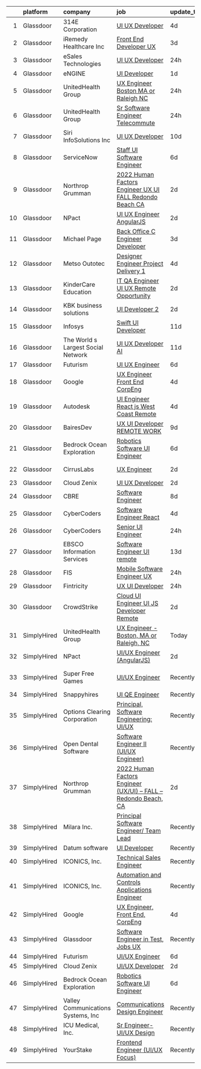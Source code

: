 

|    | platform    | company                            | job                                                                                                                                                                                                                                                                                                                                                                                                                                                                                                                                                                                                                                                                                                                                                                                                                                                                                                                                                                                                                                                                                                                                                                                                                                                                                                                                                                                                                 | update_time   | location                  |
|---:|:------------|:-----------------------------------|:--------------------------------------------------------------------------------------------------------------------------------------------------------------------------------------------------------------------------------------------------------------------------------------------------------------------------------------------------------------------------------------------------------------------------------------------------------------------------------------------------------------------------------------------------------------------------------------------------------------------------------------------------------------------------------------------------------------------------------------------------------------------------------------------------------------------------------------------------------------------------------------------------------------------------------------------------------------------------------------------------------------------------------------------------------------------------------------------------------------------------------------------------------------------------------------------------------------------------------------------------------------------------------------------------------------------------------------------------------------------------------------------------------------------|:--------------|:--------------------------|
|  1 | Glassdoor   | 314E Corporation                   | [UI UX Developer](https://www.glassdoor.com/partner/jobListing.htm?pos=129&ao=1136043&s=58&guid=00000182a049cae897816e267e048c98&src=GD_JOB_AD&t=SR&vt=w&ea=1&cs=1_e8452cef&cb=1660546567300&jobListingId=1008064929711&jrtk=3-0-1gag4jipdjore801-1gag4jipvi38h800-65cbce1654851f09-)                                                                                                                                                                                                                                                                                                                                                                                                                                                                                                                                                                                                                                                                                                                                                                                                                                                                                                                                                                                                                                                                                                                               | 4d            | Remote                    |
|  2 | Glassdoor   | iRemedy Healthcare  Inc            | [Front End Developer   UX](https://www.glassdoor.com/partner/jobListing.htm?pos=102&ao=1110586&s=58&guid=00000182a049cae897816e267e048c98&src=GD_JOB_AD&t=SR&vt=w&ea=1&cs=1_3b6157d0&cb=1660546567298&jobListingId=1008067007615&cpc=E1C07D31E98CBB16&jrtk=3-0-1gag4jipdjore801-1gag4jipvi38h800-bdec17cbc4d6ddfe--6NYlbfkN0DfhRLDY5E7BVY3xhBTAobuSaZ3WR2SqAJ-w4NHeQGDZ7IzEziFaDSE8WhDFhHMRUyVlnkXfbctoYVNgyGIEW38ZFY_aJzYMkqHc1FLo3w1D7XkDQOSPA99ND1CpKtPVxrhU1X3u6DuVCpDk1Tp-gA82abvl1y-2DVaq_6kQXlsmIO-KImHZxuXbCGv8zBZSKgV-63E4910HF-ui_uIAQuQMi-05nICtKJO7EP5bRY20255SMaPNP4IU2nWpVRzrzETV_TQmMWqqDIFre1kNMmFHAEegiyu7p9o_a643nyxLMdvAeS6K-hxtEtIPY1NYojvBpdg9HhnLGK9XZ4irlkwf-Pyl5IeoILcw5_hmEWzkZj715DyY3cmHGze8beSGbgYfb2dPbViQD5CPNPZL52zX260jZ46CIAzjDvHXJy86tq8sdsu2SJ3Klx5mbvCIAM6D4EcyqEVkiiNsA38-FJvfSayYDPXTOuix_TqRP_QCvfMOELANq9fuNDewiLSxb-fQn3ExOHk2Q%3D%3D)                                                                                                                                                                                                                                                                                                                                                                                                                                                                                                                                     | 3d            | Stuart, FL                |
|  3 | Glassdoor   | eSales Technologies                | [UI   UX Developer](https://www.glassdoor.com/partner/jobListing.htm?pos=126&ao=1136043&s=58&guid=00000182a049cae897816e267e048c98&src=GD_JOB_AD&t=SR&vt=w&cs=1_7a9bf64c&cb=1660546567300&jobListingId=1008070201063&jrtk=3-0-1gag4jipdjore801-1gag4jipvi38h800-2a1d6362e4e86f87-)                                                                                                                                                                                                                                                                                                                                                                                                                                                                                                                                                                                                                                                                                                                                                                                                                                                                                                                                                                                                                                                                                                                                  | 24h           | West Babylon, NY          |
|  4 | Glassdoor   | eNGINE                             | [UI Developer](https://www.glassdoor.com/partner/jobListing.htm?pos=112&ao=1110586&s=58&guid=00000182a049cae897816e267e048c98&src=GD_JOB_AD&t=SR&vt=w&ea=1&cs=1_bc6d54c2&cb=1660546567299&jobListingId=1008069838438&cpc=3BA4CE39D5B5DEF5&jrtk=3-0-1gag4jipdjore801-1gag4jipvi38h800-89aab9cd47342a22--6NYlbfkN0CM72iPWblhTK_jhJfJxLWIuoC99VqbpyV49Itn1AUN08erutfB9QumlVijyDsesNA1hm4plMwNAWLRV1lXsHXBqmstFnBcqHun5e16v5JTWdAmv-cXcJM1dR0Do9oNZpR_zwQs0MMxzUvP969iuz55207_80uKoyFE5P0RXvjTbph5cpHcNo7ULcGU9KQF1jorwNYI8-DeKEEP6e--WcHb2D0DrNXLmXuIbPZhIq-7D1NkoaXxEmi_IAC3Io5DYxNoJjOvjsmg-fKCvvHzDb16Z71_DOUVlCctcQuHAOAljH01CU0yKtsobIZsgsiinZ-X9ZHPVU-C6MuJ-LHQYo6T5LjxmXt8xPHI1w6moqkaMt3H-qZouI6ZUYon7U6mhsQxoeQwC__4ToKYjXKn8TP78pn6s1GtUUI4Sl1pMMAts7g6yMgwdR4cBf2boL5AcS0mo--GPJbnwlLZ00rb6er9KGKXyNgGQs4zGRgGv22NtkorHlfXp9-xGZaZ_gUapMIENYZlfzSRetHrukOkHGg1)                                                                                                                                                                                                                                                                                                                                                                                                                                                                                                                                             | 1d            | Remote                    |
|  5 | Glassdoor   | UnitedHealth Group                 | [UX Engineer   Boston  MA or Raleigh  NC](https://www.glassdoor.com/partner/jobListing.htm?pos=107&ao=1110586&s=58&guid=00000182a049cae897816e267e048c98&src=GD_JOB_AD&t=SR&vt=w&cs=1_71606865&cb=1660546567298&jobListingId=1008070811724&cpc=AC285F3A3ECA6BB0&jrtk=3-0-1gag4jipdjore801-1gag4jipvi38h800-2ab40841318d26b0--6NYlbfkN0C8O9VKdOj_1Zh75e9_CvYhSsWVxS1Pvi5WUWhsf4w7FOycHcR50Ta-CQORLM6vDVeHmDSn3xmpuiAXc3r1DJVloQ-OBB-mxi0V9zvMSo2cFGlyt6FF7PtstHvv2YcMns5HRv247BAOyMq964ujwBAtmtv2e-AvYF6Gj7nMFF3MWVOMsO-EO_vS8h7k1QqBUQjn2Jn9DYH1wnhg4A_c9NjGJ7ekIXgvDAFGGMyBH_BifFEJA_FFctskH-0H34iQP1Ji2E8FxZwrCkytZDDk57Tl6IPANWtl1qV4l6UzXCP9e7rwcdsp8Ie9m1xSppkaeSKa9XN3m7dRmaEEfnaCg_IdYoYzTsWQCtV7WYAgFCC7PJ4agkXVOPpbvjXLLtGVm2twCUIZL9ICPtETtFRRCm4k0EPZ-_sdw2uSb7xX2AK-7O7ufpVAySs_)                                                                                                                                                                                                                                                                                                                                                                                                                                                                                                                                                                                                                       | 24h           | Boston, MA                |
|  6 | Glassdoor   | UnitedHealth Group                 | [Sr  Software Engineer   Telecommute](https://www.glassdoor.com/partner/jobListing.htm?pos=108&ao=1110586&s=58&guid=00000182a049cae897816e267e048c98&src=GD_JOB_AD&t=SR&vt=w&cs=1_76d5aa6e&cb=1660546567298&jobListingId=1008070811124&cpc=6FC5BA77C9A4CD78&jrtk=3-0-1gag4jipdjore801-1gag4jipvi38h800-f9217ee525e6d5ef--6NYlbfkN0C8O9VKdOj_1Zh75e9_CvYhSsWVxS1Pvi5WUWhsf4w7FOqiBDV5gLd8UJrG7vSEtbsRDHN8uGlolK0qsmzU4p2D0lOwbSL94xJNWXLRxwUfzAf7JBtu9uHqeVrAFlxwHY7YuOmn3ILCI6zs4xEwk5sCEDkdkOrNwvovO1SCPagaNItaJHWnhXDh5-OwDGywZ0D5tiPunxke8NUrnQZ7H0MAu7X1NIwfJq0af5OmtJ86_swqPGDIHKT_HxTqOh6ntDe1aPhu3pXDRr2LEYDYKF19lT_vuoN_7MZXtxbWpXV9dDTrAEbF7uygqHRFKLnxqxHQqy_yNcivrCQqL_uqnrqRDC8vr0XWF8t4vd_zmZhZZr8fUxH5Z8f98Yab6m7rHTiDBPn2xg9keuddaZhy5b4jn5Jm6HRt9NsksIx0ys1LqGGASefjfTMr)                                                                                                                                                                                                                                                                                                                                                                                                                                                                                                                                                                                                                           | 24h           | Denver, CO                |
|  7 | Glassdoor   | Siri InfoSolutions Inc             | [UI UX Developer](https://www.glassdoor.com/partner/jobListing.htm?pos=125&ao=1136043&s=58&guid=00000182a049cae897816e267e048c98&src=GD_JOB_AD&t=SR&vt=w&ea=1&cs=1_98c86a69&cb=1660546567300&jobListingId=1008054070298&jrtk=3-0-1gag4jipdjore801-1gag4jipvi38h800-2cbb1ce67147f0f4-)                                                                                                                                                                                                                                                                                                                                                                                                                                                                                                                                                                                                                                                                                                                                                                                                                                                                                                                                                                                                                                                                                                                               | 10d           | Remote                    |
|  8 | Glassdoor   | ServiceNow                         | [Staff UI Software Engineer](https://www.glassdoor.com/partner/jobListing.htm?pos=120&ao=1136043&s=58&guid=00000182a049cae897816e267e048c98&src=GD_JOB_AD&t=SR&vt=w&cs=1_200b7ba5&cb=1660546567300&jobListingId=1008061425030&jrtk=3-0-1gag4jipdjore801-1gag4jipvi38h800-eda6efb025a16525-)                                                                                                                                                                                                                                                                                                                                                                                                                                                                                                                                                                                                                                                                                                                                                                                                                                                                                                                                                                                                                                                                                                                         | 6d            | San Diego, CA             |
|  9 | Glassdoor   | Northrop Grumman                   | [2022 Human Factors Engineer  UX UI    FALL   Redondo Beach  CA](https://www.glassdoor.com/partner/jobListing.htm?pos=105&ao=1110586&s=58&guid=00000182a049cae897816e267e048c98&src=GD_JOB_AD&t=SR&vt=w&cs=1_06c25e8d&cb=1660546567298&jobListingId=1008068169758&cpc=1FDE87803EF93CD3&jrtk=3-0-1gag4jipdjore801-1gag4jipvi38h800-0e4ba31e152dc1dd--6NYlbfkN0DPf8Tf_oakpB62WadId2dzQiWExtALTi0lpCM--zHBL1trAzPQuAwgzTcxgh9ia93BtOsl55d2x8BPFo1O4fsohdtJ21Khji8b3ncY5BokjK7q6tBj93Cu25SjCv-m6u3iky_JkTOjZ0oQJq-trpxpiIRmsPqfVGkxHNdn72PjL1h-8umylBk5Q2bSQmX3JC3KSnAxphsBQtXIeo7ZRBbW2w9VXy1qGZC773XTs7nV6FS6QbxgOqDtC8ldQLcgKvujmGe10RJ50yEp6kCQI0crVWq0aC3CF9BJ-yehwwxRdyoQfkqKIbgkfz2Kran4c3GCbXUgyz5RRXQ9hHstYMc_Fl-yo9bZ0Z8nkNQKv44aET0cuBvYjCdsUjTo7Iwi1eSZcogndrGD1vq5Bz_kpTwUbRLoxI9MNG27Xb25qYXxydY4hSO9aFHbPZlShmH3nWMCo0jkHpntFvPDxLyQRjdyh-35rg8iny0m1rAHzBq9d5MVCB95qRR5SU_7A3tc5TbkE12vTlEQlCoBAiddEiZPSZD2UBFmI5s3t4jmyxDiT5vSeKYIGkE77xUHgL0R7TjsRAd8J4bYceQHAZY4Rd8jZfF6llWYM9Lh3-RDMWfxUYZ4aZVCr0UaQLJXBkWbDCH7fiAhIRGBZxR4LFRuZs5Rw0ltHln6C7JqvHtzP9Oy57s0UBqNua70adCUitZZZmjx_JrRdb4-T1Ndv71DGgG2uyy8Cj7V0RA7iLtt7qdXf-F_SQq58TuqUGDBDk6W9n6zfF6QsjWlBwY1nLhMpbosWJrcXQohou-xgRganubd5AUK5zfvAiSX8ltwHzzVLuSsY-1pxapfzwgPVubzb8EPTYHQQQbN97LB9m1Y67q9Fnp3mQ9UKgprwa2m5R2QIML433qmB9sospt2jxV81gYBcIqtRvFjNvtfXqBNBZ0j0hkCbiwM86kQ)                                                                | 2d            | Manhattan Beach, CA       |
| 10 | Glassdoor   | NPact                              | [UI UX Engineer  AngularJS ](https://www.glassdoor.com/partner/jobListing.htm?pos=116&ao=1136043&s=58&guid=00000182a049cae897816e267e048c98&src=GD_JOB_AD&t=SR&vt=w&ea=1&cs=1_52922e97&cb=1660546567299&jobListingId=1008069138533&jrtk=3-0-1gag4jipdjore801-1gag4jipvi38h800-4c2bb33de1761dfc-)                                                                                                                                                                                                                                                                                                                                                                                                                                                                                                                                                                                                                                                                                                                                                                                                                                                                                                                                                                                                                                                                                                                    | 2d            | Remote                    |
| 11 | Glassdoor   | Michael Page                       | [Back Office C  Engineer Developer](https://www.glassdoor.com/partner/jobListing.htm?pos=110&ao=1110586&s=58&guid=00000182a049cae897816e267e048c98&src=GD_JOB_AD&t=SR&vt=w&cs=1_fac4daa3&cb=1660546567299&jobListingId=1008067784075&cpc=451933188B21919D&jrtk=3-0-1gag4jipdjore801-1gag4jipvi38h800-f5514b9a29d1ab23--6NYlbfkN0BR3ykMnr3Vw97HK5IC0i9Uo32NXohanwqRY-CI8z69bl4xOa6Yve6w6NlWd53uNOcT38cp83dVGkw74GlCoaKJEoCyfahpqG-CusjmptZR5pw2D2TPyINw1iwulyzlndNOA4HyWQTqH56xHLjSIs1ioyEI4Hdlr-tsviiaXOdVV-4ZKqusJhEUh8UuMPNIX41EJdIWz4OdR6uZZ_n1Yl1rKVmUsLogd3LcQsAH4iVDKkQc8fh5OHlFDjASTfSYiDoLOW-E5i2AmHpNUuR-uG0WiY-JoQUt5WXLavwCpacR3kG-KsDwOI4rPYMoQbUiKvadHHecoRz4LmUsflp6RzyZCg_m9BVZ5WAj7ce2gEqMOW5ZPs5wj0Ad7HzDaIUmu65hUKA8WvBgQjVUd6oc6aFoosedefLhjLWTHuEog6Dt0PYSRmfcWpOVPp_ANhfAMNe9NInfrLyxbl7movQqd-vDj0YPRO53924xo7URrGLEsyTL-qNZzG00Tsae-K6QU2CCsD0sm0JZ1JuFk7lz2eTXPIjmSiMtvcJMbA1cNP-gyn_8uoQbm88A2NDofKt16DN_b8T9tuOxOY2wjchgVy0nvnzMEogwnwSxDpMNcJnBafwk2WKYJEFkYqvLhKaEX4Yy8aAzQrX5rEz0C8rtVXuN8yEKLJitO6DkQkT-YPKRZyW247P80BaNLHR6qfENhJJEcKfqBxr1vLDced7yU4EdLrhvjaUIjt6isYa7ed-Vmi2WuGeupvmB_Xp4MxKCnYXnat_sv-SJB1VafLyLllJPBP9FtoMdK25w_zKascX9AamX90FXrT_jTMhVxgUL3Wt8_tNmX74MIC1slUzwVrUAlJZ63WulBI1B2VTcbzu936Sq9AKqCsKfsQ2h1i6e4m3MEtXWJVvCB_pMWcSRTBxOBVomSvO5iBykjsZnmZcT4n_7PsG0ehu3oeUtkUCoLtEw71zOHclz3fbdwtIrlKP0hcfe9KblQ_Ie1yT7qQVcbfmJ3Du1Tp0SB0u_dVRC4H2m-yJ4o2pbjg%3D%3D) | 3d            | New Jersey                |
| 12 | Glassdoor   | Metso Outotec                      | [Designer   Engineer   Project Delivery 1](https://www.glassdoor.com/partner/jobListing.htm?pos=127&ao=1136043&s=58&guid=00000182a049cae897816e267e048c98&src=GD_JOB_AD&t=SR&vt=w&cs=1_bfae408a&cb=1660546567300&jobListingId=1008066075755&jrtk=3-0-1gag4jipdjore801-1gag4jipvi38h800-15f09081984fd90a-)                                                                                                                                                                                                                                                                                                                                                                                                                                                                                                                                                                                                                                                                                                                                                                                                                                                                                                                                                                                                                                                                                                           | 4d            | Waukesha, WI              |
| 13 | Glassdoor   | KinderCare Education               | [IT QA Engineer UI UX   Remote Opportunity](https://www.glassdoor.com/partner/jobListing.htm?pos=123&ao=1136043&s=58&guid=00000182a049cae897816e267e048c98&src=GD_JOB_AD&t=SR&vt=w&cs=1_bb643b08&cb=1660546567300&jobListingId=1008069327073&jrtk=3-0-1gag4jipdjore801-1gag4jipvi38h800-42d4bbf79956e27d-)                                                                                                                                                                                                                                                                                                                                                                                                                                                                                                                                                                                                                                                                                                                                                                                                                                                                                                                                                                                                                                                                                                          | 2d            | Portland, OR              |
| 14 | Glassdoor   | KBK business solutions             | [UI Developer 2](https://www.glassdoor.com/partner/jobListing.htm?pos=130&ao=1136043&s=58&guid=00000182a049cae897816e267e048c98&src=GD_JOB_AD&t=SR&vt=w&cs=1_0e3db54c&cb=1660546567300&jobListingId=1008068173777&jrtk=3-0-1gag4jipdjore801-1gag4jipvi38h800-e362f2724bec4402-)                                                                                                                                                                                                                                                                                                                                                                                                                                                                                                                                                                                                                                                                                                                                                                                                                                                                                                                                                                                                                                                                                                                                     | 2d            | Georgia                   |
| 15 | Glassdoor   | Infosys                            | [Swift UI Developer](https://www.glassdoor.com/partner/jobListing.htm?pos=103&ao=1110586&s=58&guid=00000182a049cae897816e267e048c98&src=GD_JOB_AD&t=SR&vt=w&cs=1_bd66d14a&cb=1660546567298&jobListingId=1008051292813&cpc=CAF32EB92433BC76&jrtk=3-0-1gag4jipdjore801-1gag4jipvi38h800-6c468085c3cc452b--6NYlbfkN0DFi1nmQQWK2fa3N4W3y7EUOEocZkWPqKP_f_xZ7ne8RcYYsrK34-4lDZ63JR2to7wNEipFmb0BiHNA4UJucXU5PAF0B8wq75-dwYafffteFiwjUBEvvmiMGPj2Hserk1Dol6k4SaGfOw16iCqmQRjIrE-VIYra0KsYAfrLwYf8JLBY3zlStTMgVO85BLTXV5GRQeocRb4G4VGJCF2FmglOn0NM6MvNed-foVMe2hzUutD3jWK9e54Jy97vfyRReBG1Rp36O46K7jSh0rEx8hJjy8DswUhtefpycTJN5NgdKLIhaMZXawG61WiO6qoSdp2eAhEE7zMAJguIUYN2TUy_8TWE2aD6wGHRO_Fj0KMwv8WBs-iDY04_4YCtKjvCsEJvNkqh9xZmr94E9_SsyR8dvUUMQgUnQ-akE9pVDDhbYZfidTM-IoSBFpW0Z26KrNniObwq8uqrTN6l33A6VT2jXAfHc8Mq8rSC_J9i5OcMQ52Zlzg-yuo2AzZns041MjyaAAHJJRpyfoVpEl9Fzmm1NSQ6pKubNICRzGBGgUZFrQ%3D%3D)                                                                                                                                                                                                                                                                                                                                                                                                                                                                                                                | 11d           | Austin, TX                |
| 16 | Glassdoor   | The World s Largest Social Network | [UI UX Developer  AI ](https://www.glassdoor.com/partner/jobListing.htm?pos=111&ao=1110586&s=58&guid=00000182a049cae897816e267e048c98&src=GD_JOB_AD&t=SR&vt=w&ea=1&cs=1_3a212249&cb=1660546567299&jobListingId=1008051839425&cpc=1160948BCBA38B5B&jrtk=3-0-1gag4jipdjore801-1gag4jipvi38h800-d9365ae750555d3e--6NYlbfkN0DSgjPPcnEdvoK3uuxfISLALE6pB1FR7YSHOr_tSg5_QGIhoz_2VqUepdcKLBLI_zTmWHDhUTUAoNU7SQJ61YSP2XWsL8yTcs_iCojs6THTbDr4b7XoUevyqv1pF-BrqkP_aT09Fm9zRhZmd9TJIKMVRWL-z_WZbCkW6npKJR-HEdCYCBjXGVLvhKfSzjA7NaXYuY4MtO8ALRzBgKAjfJZov6YbjD_8WkNPfjEdGQV1n_kPGtHONCmgr_aTPRS9I1xO0ADgEyh86q6_88PWYECRybhLI0aWjytxwOcCSK1WguZm2eh7ZYvswa2RcUaIDD2eGkvHkz0KtbQeEzwX5KWPd0OnmGFsgwpot6H9-9q4On3HqZSHPjeMpnn1mdAiOlQu_UKTkEwkluuijsgdrl7UUrL9oVYevOM02_Gxvmb0nRCd3gz_1OmdoZ0CTLxXqz9k2ObjHMjT_MjCUYNGLwKCuahwl0Qeqio1_fKBNIgESQ8xazfnF86xb7l0pQj5YflQLMSO_sBmRsSgL05n_XuUHc7QyykvaKYsiddLH5jL8lLIVGeDTvMcV3jloZykuItVNwcTZF009S9FCn5_ENFs)                                                                                                                                                                                                                                                                                                                                                                                                                                                                     | 11d           | San Francisco, CA         |
| 17 | Glassdoor   | Futurism                           | [UI UX Engineer](https://www.glassdoor.com/partner/jobListing.htm?pos=119&ao=1136043&s=58&guid=00000182a049cae897816e267e048c98&src=GD_JOB_AD&t=SR&vt=w&cs=1_c0135d7b&cb=1660546567299&jobListingId=1008060402033&jrtk=3-0-1gag4jipdjore801-1gag4jipvi38h800-c25b034dabadb2e0-)                                                                                                                                                                                                                                                                                                                                                                                                                                                                                                                                                                                                                                                                                                                                                                                                                                                                                                                                                                                                                                                                                                                                     | 6d            | Atlanta, GA               |
| 18 | Glassdoor   | Google                             | [UX Engineer  Front End  CorpEng](https://www.glassdoor.com/partner/jobListing.htm?pos=115&ao=1136043&s=58&guid=00000182a049cae897816e267e048c98&src=GD_JOB_AD&t=SR&vt=w&cs=1_aca73781&cb=1660546567299&jobListingId=1008065490397&jrtk=3-0-1gag4jipdjore801-1gag4jipvi38h800-1a64523ef4905fbd-)                                                                                                                                                                                                                                                                                                                                                                                                                                                                                                                                                                                                                                                                                                                                                                                                                                                                                                                                                                                                                                                                                                                    | 4d            | Austin, TX                |
| 19 | Glassdoor   | Autodesk                           | [UI Engineer React js  West Coast Remote ](https://www.glassdoor.com/partner/jobListing.htm?pos=128&ao=1136043&s=58&guid=00000182a049cae897816e267e048c98&src=GD_JOB_AD&t=SR&vt=w&cs=1_2a32e86e&cb=1660546567300&jobListingId=1008065803049&jrtk=3-0-1gag4jipdjore801-1gag4jipvi38h800-5c8d56e4c490e6c9-)                                                                                                                                                                                                                                                                                                                                                                                                                                                                                                                                                                                                                                                                                                                                                                                                                                                                                                                                                                                                                                                                                                           | 4d            | San Francisco, CA         |
| 20 | Glassdoor   | BairesDev                          | [UX UI Developer   REMOTE WORK](https://www.glassdoor.com/partner/jobListing.htm?pos=106&ao=1110586&s=58&guid=00000182a049cae897816e267e048c98&src=GD_JOB_AD&t=SR&vt=w&cs=1_179ce3c8&cb=1660546567298&jobListingId=1008055110724&cpc=8795CF9063CD573D&jrtk=3-0-1gag4jipdjore801-1gag4jipvi38h800-fb27b9a745795cf6--6NYlbfkN0BfEGkshao4EhrCCf7LYqKO8VNtf9vkQrewuI3DmTR_-G3zJxSBeo1ORWaJUaUR2cKDB-NicWU-XT8Xme3hKz_sBbJuj6LEQD3SmwRxPk7925aM9hwvpQtYkg6Ou_Yll86XDIi2V1CjsifUtmfwZmueywpFMB6wwFThf9p0imHyllih0UFR5t2QadctPpsBpFEtvWvGxMHdmV6n-4PsEucjztROwPitB2vgqzpP4xYlQcwB-LbcuSnOxa-Hmaro0f3ynyBI7SqcQQGFiyxIc_ebrxt3Zx3jtmX0nbBgeufM7aWADJCJCu2_myyrSicbxzIfT5hhoAsVegTEW6HH2YEtRT2bgdtcEcDOhEku3Nbh-wo3eFgsfrFC69V1gO_TGzMbjN1IjsjO-QcjLUx6XKNTB3bKLRX-4caDT_H56bN0gSJ7z4NBH5s4ArFkOyAdZq8mQC2-917-TzvBdF1IvK9cAQRhm9ycLfwzpq49iuHM7b0Mxg-Z_oCaI_Kh_5FBUkt1Fk-YYrX9oB621mKsUbyObpGs0j9MMhL0f-9i_DFOwlwaPiItEbQmo0hZ48bfBl9EY-lOLZmx6A%3D%3D)                                                                                                                                                                                                                                                                                                                                                                                                                                                                     | 9d            | Los Angeles, CA           |
| 21 | Glassdoor   | Bedrock Ocean Exploration          | [Robotics Software UI Engineer](https://www.glassdoor.com/partner/jobListing.htm?pos=121&ao=1136043&s=58&guid=00000182a049cae897816e267e048c98&src=GD_JOB_AD&t=SR&vt=w&ea=1&cs=1_58cff055&cb=1660546567300&jobListingId=1008060803164&jrtk=3-0-1gag4jipdjore801-1gag4jipvi38h800-d23403b1e953b348-)                                                                                                                                                                                                                                                                                                                                                                                                                                                                                                                                                                                                                                                                                                                                                                                                                                                                                                                                                                                                                                                                                                                 | 6d            | Richmond, CA              |
| 22 | Glassdoor   | CirrusLabs                         | [UX Engineer](https://www.glassdoor.com/partner/jobListing.htm?pos=117&ao=1136043&s=58&guid=00000182a049cae897816e267e048c98&src=GD_JOB_AD&t=SR&vt=w&ea=1&cs=1_71cd1cf2&cb=1660546567299&jobListingId=1008068471237&jrtk=3-0-1gag4jipdjore801-1gag4jipvi38h800-237318ffd0c37036-)                                                                                                                                                                                                                                                                                                                                                                                                                                                                                                                                                                                                                                                                                                                                                                                                                                                                                                                                                                                                                                                                                                                                   | 2d            | West Chester, PA          |
| 23 | Glassdoor   | Cloud Zenix                        | [UI UX Developer](https://www.glassdoor.com/partner/jobListing.htm?pos=118&ao=1136043&s=58&guid=00000182a049cae897816e267e048c98&src=GD_JOB_AD&t=SR&vt=w&ea=1&cs=1_95cd916a&cb=1660546567299&jobListingId=1008068416225&jrtk=3-0-1gag4jipdjore801-1gag4jipvi38h800-add45b5797fa10f2-)                                                                                                                                                                                                                                                                                                                                                                                                                                                                                                                                                                                                                                                                                                                                                                                                                                                                                                                                                                                                                                                                                                                               | 2d            | Remote                    |
| 24 | Glassdoor   | CBRE                               | [Software Engineer](https://www.glassdoor.com/partner/jobListing.htm?pos=101&ao=1110586&s=58&guid=00000182a049cae897816e267e048c98&src=GD_JOB_AD&t=SR&vt=w&cs=1_a93dc191&cb=1660546567297&jobListingId=1008056652324&cpc=52D3555E595CCC3C&jrtk=3-0-1gag4jipdjore801-1gag4jipvi38h800-c859e6dff334c6f0--6NYlbfkN0DIfMLMH5eMFB6047IPcht0g7S-IdG15S1-7iIlPnvpazMqI57TbRLHYiq67D4XJfVMuGiVrJJohuyPbotuO0Avc8P-xKf9Ok7u1csAfNjBjLveiJXvF-0lFzlQ9xysJ33WkMQu7apYCB6dnFC-DeOjiybhofATuq99evqObfIZR-wXVp2CH7ymRT-ZwVxYML9w1KsAwdEGJlA3O9LyhDK2jku-zr2XWZqyOmy5GCJBJ-105qKujNFdvaEQbo51cme6fNkd9CUlKU2_vz6-oOvLtTes-1V0gKPUnqFQT9V1bPKZMRaVvkrda9uEkCKZdqOZkQQWmuv65T-VUkhcHD8SYj1343Sx2ruikcFWL4UW8bpKZprbxnO0_fZsqQG58sKzBRjjklgNiDqXNXARwqF-HSqneFUMq7XJuA-3AlJ02hIvgD3q2K8UGeqrgXt-F4m39sNm8PouszmK5yJ9uE6ms4Xuc7duYSZvMws_u8AImqIg97GycJULgkuls3LVJjjR5wLRASb1Aq7qWIa3TKu5CkQEH9gJitPFMFqQtf3w7kmSujCd2_0K)                                                                                                                                                                                                                                                                                                                                                                                                                                                                                                             | 8d            | Boston, MA                |
| 25 | Glassdoor   | CyberCoders                        | [Software Engineer   React](https://www.glassdoor.com/partner/jobListing.htm?pos=113&ao=1110586&s=58&guid=00000182a049cae897816e267e048c98&src=GD_JOB_AD&t=SR&vt=w&ea=1&cs=1_e623bcd3&cb=1660546567299&jobListingId=1008065502131&cpc=C4A69CCDBB3B9599&jrtk=3-0-1gag4jipdjore801-1gag4jipvi38h800-06efd88f8213ee81--6NYlbfkN0CpFJQzrgRR8WqXWK1qKKEqALWJw739KlKqr2H-MSI4eoBlI4EFrmor2FYZMP3muM0eNtLtTzK2zW25FpzqZF79qyDXpp6M8BqYg0GhWaR6xUgV3c8y6WiVqhfAMywEi85Q7AT5x-FNw0Dk8AI2u-57w8E5T0TykQthsOF2wnaUuDOjkV_pU6We2hWzcg37C0nyh6SAEVK3NzHh_-BDu0C9e61DXCoGuBbGf_BXByLwYZiA-CbkTKw7KfWmyOzkWElYn7zceIEX03nVPzr1ldBVYHAL2lQUjgxFjVSyD8Dr8JWNCfqJvnb2sev2AFGiXG97sPDdYnQ9HiPoWc-gzprwl4jwAlGp11BUgraod0sazRk7pbWpFS1rsbYuQuz9MMOXO2yg7HEG2RYMbBj6OUkSbXD2FcYi5lKniwcR-9mKgNrdtifZ-TfY22WfQFoLKIVmIFZDsfFJBLFWYGGix2hL0NEgeApRSWNfWT_bE8lD7HSxQLRcYI6MUb50DNX9bP1rE9Ls0aoC3aRWZ_Y14fM1aRNRmuN0fIcauSO9leq4RJMcNXrn_lUSNqQwT7lW_4zgRhumPtZMvUTrCWvRBs5gbGssRSCuIQHH61RQqycJBaqIx_9qALnpSfUmPGBl0bUUVj1obeko3NtvL8uXFaXNPgiz-q7GusH6D8IUARM3khLSTwYDpUhGQTJVk4cc4aWhrrfGaHr0uHQAXbzJ7rNyvoYFZ81fDfpIAXrfQWyHzNojdIwROyAv_PDO1ksYthAsPt0kc-_Nq3Wa3qf1SEJigpxCOezUFB0x5qS8RqNzTgS6cYrt_BB94ku01sJrLoQMOJzbaBl2k-Hq7T0DudFcJKnaxwaLFpPfHyfa89xfwP0IF4s7y22hW_A46_FLc90fOrijnzVwM0dUkW-kTHLM43mSAP0BoXD3ZTeZI3kBkLXT_U5G2NbMD_Nm76mB9Tc0MTi3SZsThHcAYskKEMCjG-urXHd-lqw%3D)                                                  | 4d            | Los Angeles, CA           |
| 26 | Glassdoor   | CyberCoders                        | [Senior UI Engineer](https://www.glassdoor.com/partner/jobListing.htm?pos=114&ao=1110586&s=58&guid=00000182a049cae897816e267e048c98&src=GD_JOB_AD&t=SR&vt=w&ea=1&cs=1_22f84729&cb=1660546567299&jobListingId=1008070664333&cpc=2CAED5C921A5F994&jrtk=3-0-1gag4jipdjore801-1gag4jipvi38h800-1d8a0df562b3168d--6NYlbfkN0CpFJQzrgRR8WqXWK1qKKEqALWJw739KlKqr2H-MSI4eoBlI4EFrmor2FYZMP3muM1u3aJAL27Tt_a6FlHL3hrSL5MEIsxz1Ts0PMci6Cs-QAuMSYHmqQfzvAaZ_g1ci_SqwN9GREH90fsFdczMrSl8enJdGuneor9PjD7_MVf0tW-yvNlfm_8wMwA1OsLoihz2oFyRUP-ioD6AOlZVUrp5cmPChPQI86owvu3CfR06n7uXk205sgiH9DRvf9mKyxjgoCCYXjFs0uP1METrvnnREITlTLWndJMvIeUJ1U5_rb3psbzv7VSD6hdP5Vcw8vYx8DDmCY6UlgluZtNhVuEqaFHV--7sHkczH4uSqb4tHn984dqUgcP7-mactERlM64OgVZscRr4zGwemvkY7GqIiZKI4MZnh_1ddwVpjdTDeswffRoZs9LzhFsXkEwhmtqPQa16cmOmEoSI7Z7qymXhWGKL2yADWe6QoWcGRRxS6pvc1opDVpUvJ2gBF-5JBB2Cx4z7KpsJXmC_F_7hpheYCOnwIVOwt-jQhff-ott1yHMmI5EASdDTWfE_-kURoJZSAUj4S2gBM49IT1vTHLMp-QnhRQn9ot3yOT9vUZ17U3S0kvEHLyRYscuzPEmxsTm6-mdNBNhfcV-2IrCj1DschBJtbpBCT3DxIrldraOiCjkY3M1kKx9CLz6b1Xwjwboh5w9DCicpBoO3SN6JA3Gh2X89kZT4I-bRDhnzlE3TPob1b_vV0s4LhGrp_i32P0Zzd7F0Az_kcLpOaT8onYQN9Se5PnC76jKK8TzaukEZ23qoKZGfFtrh8AY2-2SapG-gTXmJ29uGT6y-TlKO4t-qMeoldgZ6KnPE7xzBInakVK39rU5mMidKsfE2ezdavQ-GKUCnWf1GQLFTDLUu5ZZtzXKWTGq01H3mGTLJaoHnLzAAcnoYeSlQPfIgwUy-I-FTEXjdYpwx5-Enj5ygmTF1ZlIoTyKPPHDqu3pE5ooiprKY3w2Ul631V9ss_f_GRL0%3D)                         | 24h           | San Francisco, CA         |
| 27 | Glassdoor   | EBSCO Information Services         | [Software Engineer UI  remote ](https://www.glassdoor.com/partner/jobListing.htm?pos=109&ao=1110586&s=58&guid=00000182a049cae897816e267e048c98&src=GD_JOB_AD&t=SR&vt=w&cs=1_9a192192&cb=1660546567298&jobListingId=1008044739598&cpc=F41FEAB56D215062&jrtk=3-0-1gag4jipdjore801-1gag4jipvi38h800-33d4512836de804f--6NYlbfkN0DdXnPqwYiIrEKJMiGtoBoRMY0gisMhtebYjuc8wwZJimMLxIRF2WCtIDarJLMGcyBUH_PRwp9LeCIjLPAg0RQbPLFwJS_kxjWgfjXZSHxPxtAHJzc5_Mro7q64CCD6UhAfZnf4tvOVTQEiVCPfkso0zeXvzZNqTHeFRHLnjymwTLIIHxhJTTSoxnlvi4Qx1iH1n0TOTbWk1rAHDeqg9fxDJEwQWbV5mXIaM-zp2ME6TJVZMEfimN5KFYnaW0ZTG98sSLwRi-sJk3Hfg7rsuQ1mTA_n3WRdpKXVcF1s9yUgajMSCd7XMp3qCOVR6263BsBf3aOlcRmd_gpUBzOoaBnEAdiP0ImcNdu0En_uVabZ8mac4B5FyRojha6OJ-mTeijGtAlauNAvuA5z-YjVj06njplOIe_kTKWeVCN0BbfHBe20yb1ETfVSeO9v0dyEx5eND3_SzKiVCtuSz0PhvYaEMslHcah3JrlTZmQs_NCrjXn38JCiWTKxcrsBHpwiQWUlV9WPkvL1GYlixYJF3KKi9uIHYlkMiM2dlkJDzteiltHn0jFHFoVXgTHwRWHF_nf2HYGLX6Ae_weuKDJNQ4H3MidFu3efBA4D9jOCrODBt2SAAcPkDv7n9ZEwEbRdF33ytNA3Yviz-w%3D%3D)                                                                                                                                                                                                                                                                                                                                                                                                     | 13d           | Massachusetts             |
| 28 | Glassdoor   | FIS                                | [Mobile Software Engineer UX](https://www.glassdoor.com/partner/jobListing.htm?pos=104&ao=1110586&s=58&guid=00000182a049cae897816e267e048c98&src=GD_JOB_AD&t=SR&vt=w&cs=1_c49bf458&cb=1660546567298&jobListingId=1008070843439&cpc=59DEFF8D475298C3&jrtk=3-0-1gag4jipdjore801-1gag4jipvi38h800-38a522d84dd82953--6NYlbfkN0Cildmy3xp5DDe1hey2wetZ8Im9iLhFVTD2n6CnBp0IwGXOGgNcYYB1IlPUvVnWrENIaRfJhN6gIBbi0Ss_SU-zTna00wBDPyxxhGaB9z9pj6C2pgweowSMFjGPlBV9g8cS2hJn_idmg9UI582kP09MeXm9j9ouIPKBFtnJrYkTh5PlxW1cMbp_iZdWW2lUU5hNNLgHIXPbu0qSAM3pbxQGM5VaP5cxH6CbAqEZBoYvJ3ay3a3HlVzlQvzu1Kd1X35-qLVfoIiGrgVQhFOiEQyRdUBPswO56Xe87o0Ym-Zqi_s2ZzmqcEugQDQaBj24XLFgCgz7P1yVABnT4Cp2kUx7CaRpAAOQB5YNsgfxUzRFRXkf51bn3hWL3z_ZyIFK0z7F1xdwVeKy6KoP498b9Tro97306H-OaDXK6ncLuepOHqPPS09TXJcbs88c5oKwEO-LkKKwm52OGw%3D%3D)                                                                                                                                                                                                                                                                                                                                                                                                                                                                                                                                                                                                       | 24h           | Addison, TX               |
| 29 | Glassdoor   | Fintricity                         | [UX   UI Developer](https://www.glassdoor.com/partner/jobListing.htm?pos=122&ao=1136043&s=58&guid=00000182a049cae897816e267e048c98&src=GD_JOB_AD&t=SR&vt=w&cs=1_c6400e36&cb=1660546567300&jobListingId=1008070788139&jrtk=3-0-1gag4jipdjore801-1gag4jipvi38h800-0acf189a78c01392-)                                                                                                                                                                                                                                                                                                                                                                                                                                                                                                                                                                                                                                                                                                                                                                                                                                                                                                                                                                                                                                                                                                                                  | 24h           | Remote                    |
| 30 | Glassdoor   | CrowdStrike                        | [Cloud UI Engineer   UI JS Developer  Remote ](https://www.glassdoor.com/partner/jobListing.htm?pos=124&ao=1136043&s=58&guid=00000182a049cae897816e267e048c98&src=GD_JOB_AD&t=SR&vt=w&cs=1_86fb79e9&cb=1660546567300&jobListingId=1008069146031&jrtk=3-0-1gag4jipdjore801-1gag4jipvi38h800-dd97e206208ad892-)                                                                                                                                                                                                                                                                                                                                                                                                                                                                                                                                                                                                                                                                                                                                                                                                                                                                                                                                                                                                                                                                                                       | 2d            | Remote                    |
| 31 | SimplyHired | UnitedHealth Group                 | [UX Engineer - Boston, MA or Raleigh, NC](https://www.simplyhired.com/job/DXkNfew8rBg1LEZcxxCMOEu3ZKSpaJTNQG8kPVWaDz7uZoqa-KnYPw?q=ux+engineer)                                                                                                                                                                                                                                                                                                                                                                                                                                                                                                                                                                                                                                                                                                                                                                                                                                                                                                                                                                                                                                                                                                                                                                                                                                                                     | Today         | Boston, MA                |
| 32 | SimplyHired | NPact                              | [UI/UX Engineer (AngularJS)](https://www.simplyhired.com/job/kBpILASOksajFpdI-fd_VIMj5HbKlDLMpzsL_znVRuznWVxnXYfNJg?q=ux+engineer)                                                                                                                                                                                                                                                                                                                                                                                                                                                                                                                                                                                                                                                                                                                                                                                                                                                                                                                                                                                                                                                                                                                                                                                                                                                                                  | 2d            | Remote                    |
| 33 | SimplyHired | Super Free Games                   | [UI/UX Engineer](https://www.simplyhired.com/job/p2sDE8q0iy2Qx5_PAWZee_-asSWxYbpCn1X23OFOGT5UjicTjgayNg?q=ux+engineer)                                                                                                                                                                                                                                                                                                                                                                                                                                                                                                                                                                                                                                                                                                                                                                                                                                                                                                                                                                                                                                                                                                                                                                                                                                                                                              | Recently      | New York, NY +6 locations |
| 34 | SimplyHired | Snappyhires                        | [UI QE Engineer](https://www.simplyhired.com/job/V-Dqa9YLIFX0GQ1ok2qgbS7wWaPq37k4w4UZBHk_R0iEJEGT5ltrFQ?q=ux+engineer)                                                                                                                                                                                                                                                                                                                                                                                                                                                                                                                                                                                                                                                                                                                                                                                                                                                                                                                                                                                                                                                                                                                                                                                                                                                                                              | Recently      | Remote                    |
| 35 | SimplyHired | Options Clearing Corporation       | [Principal, Software Engineering: UI/UX](https://www.simplyhired.com/job/6WRicnwhKtM4ghmIX48eFW9WlVHt5doMp2wkEyAG3W4q6Pq7hAvRsA?q=ux+engineer)                                                                                                                                                                                                                                                                                                                                                                                                                                                                                                                                                                                                                                                                                                                                                                                                                                                                                                                                                                                                                                                                                                                                                                                                                                                                      | Recently      | Chicago, IL               |
| 36 | SimplyHired | Open Dental Software               | [Software Engineer II (UI/UX Engineer)](https://www.simplyhired.com/job/KrSZsBx_SjjDz8d8xZ4ruynUCXuiXnHKyWjvf492qQyvM4ynhqFvFw?q=ux+engineer)                                                                                                                                                                                                                                                                                                                                                                                                                                                                                                                                                                                                                                                                                                                                                                                                                                                                                                                                                                                                                                                                                                                                                                                                                                                                       | Recently      | Salem, OR                 |
| 37 | SimplyHired | Northrop Grumman                   | [2022 Human Factors Engineer (UX/UI) – FALL – Redondo Beach, CA](https://www.simplyhired.com/job/aKtax3unVK7GCHY0GxCU9uTaBRtYAVxhJdb8EMWkrC0WGSaWXkBuzg?q=ux+engineer)                                                                                                                                                                                                                                                                                                                                                                                                                                                                                                                                                                                                                                                                                                                                                                                                                                                                                                                                                                                                                                                                                                                                                                                                                                              | 2d            | Manhattan Beach, CA       |
| 38 | SimplyHired | Milara Inc.                        | [Principal Software Engineer/ Team Lead](https://www.simplyhired.com/job/y26YMDr_i7bfvvW3yAbF2bhdWFwL9tapVBqQq4mHCUEoMRxaETyEdQ?q=ux+engineer)                                                                                                                                                                                                                                                                                                                                                                                                                                                                                                                                                                                                                                                                                                                                                                                                                                                                                                                                                                                                                                                                                                                                                                                                                                                                      | Recently      | Milford, MA               |
| 39 | SimplyHired | Datum software                     | [UI Developer](https://www.simplyhired.com/job/zVvXZBMUmtsyhqRNdk2HsOQAYNSNEni8Mxk4fXmeIXttH7GBzSlOwA?q=ux+engineer)                                                                                                                                                                                                                                                                                                                                                                                                                                                                                                                                                                                                                                                                                                                                                                                                                                                                                                                                                                                                                                                                                                                                                                                                                                                                                                | Recently      | Atlanta, GA               |
| 40 | SimplyHired | ICONICS, Inc.                      | [Technical Sales Engineer](https://www.simplyhired.com/job/BLGA6g71PmxK_tznA_TCmnundiwYAmilk7nypVzrPwOuQDQe9f3_jg?q=ux+engineer)                                                                                                                                                                                                                                                                                                                                                                                                                                                                                                                                                                                                                                                                                                                                                                                                                                                                                                                                                                                                                                                                                                                                                                                                                                                                                    | Recently      | Foxborough, MA            |
| 41 | SimplyHired | ICONICS, Inc.                      | [Automation and Controls Applications Engineer](https://www.simplyhired.com/job/piLE33fvjhXtmfswyRbtHb5YeVnk7UNJuIGxhnf3RWVS46B-0TxDxA?q=ux+engineer)                                                                                                                                                                                                                                                                                                                                                                                                                                                                                                                                                                                                                                                                                                                                                                                                                                                                                                                                                                                                                                                                                                                                                                                                                                                               | Recently      | Foxborough, MA            |
| 42 | SimplyHired | Google                             | [UX Engineer, Front End, CorpEng](https://www.simplyhired.com/job/uUyh3br3_82cX7Bf_LM06JqctqzVxlUnkkWUQDq8FgRV6DJSHt4YPQ?q=ux+engineer)                                                                                                                                                                                                                                                                                                                                                                                                                                                                                                                                                                                                                                                                                                                                                                                                                                                                                                                                                                                                                                                                                                                                                                                                                                                                             | 4d            | Austin, TX                |
| 43 | SimplyHired | Glassdoor                          | [Software Engineer in Test, Jobs UX](https://www.simplyhired.com/job/NgL5YBqUDA5KvWk8Wau5RkJTlu9RDWKOtBMTZe3I6-42nc48MwMZAg?q=ux+engineer)                                                                                                                                                                                                                                                                                                                                                                                                                                                                                                                                                                                                                                                                                                                                                                                                                                                                                                                                                                                                                                                                                                                                                                                                                                                                          | Recently      | Boston, MA +5 locations   |
| 44 | SimplyHired | Futurism                           | [UI/UX Engineer](https://www.simplyhired.com/job/HKXlCq6wtORb3_v3hMvyzcfTdSNUfV5agsAfPQiCHjltfeRyWfqeAg?q=ux+engineer)                                                                                                                                                                                                                                                                                                                                                                                                                                                                                                                                                                                                                                                                                                                                                                                                                                                                                                                                                                                                                                                                                                                                                                                                                                                                                              | 6d            | Atlanta, GA               |
| 45 | SimplyHired | Cloud Zenix                        | [UI/UX Developer](https://www.simplyhired.com/job/e1kWky_E2WIrkXoHEuUuAt_IzTB0T7sR9xKUWwXjwfr5FSTnnKVfvg?q=ux+engineer)                                                                                                                                                                                                                                                                                                                                                                                                                                                                                                                                                                                                                                                                                                                                                                                                                                                                                                                                                                                                                                                                                                                                                                                                                                                                                             | 2d            | Remote                    |
| 46 | SimplyHired | Bedrock Ocean Exploration          | [Robotics Software UI Engineer](https://www.simplyhired.com/job/vsPIepVBrfISi2dxcl5WKd1rQ3sgTFPstPAcxtcHAXbg_-BgOQwlMg?q=ux+engineer)                                                                                                                                                                                                                                                                                                                                                                                                                                                                                                                                                                                                                                                                                                                                                                                                                                                                                                                                                                                                                                                                                                                                                                                                                                                                               | 6d            | New York, NY +2 locations |
| 47 | SimplyHired | Valley Communications Systems, Inc | [Communications Design Engineer](https://www.simplyhired.com/job/AUo7E07w2klkxUe_MpJEXKAe3q6D53g2ij9loL_ldPaRLYQDHOrlRg?q=ux+engineer)                                                                                                                                                                                                                                                                                                                                                                                                                                                                                                                                                                                                                                                                                                                                                                                                                                                                                                                                                                                                                                                                                                                                                                                                                                                                              | Recently      | Chicopee, MA              |
| 48 | SimplyHired | ICU Medical, Inc.                  | [Sr Engineer-UI/UX Design](https://www.simplyhired.com/job/XeoA4rhqVILJMeA0XvUlZpLXQhi4r3EBhanx_NiaHPhIN0HFFltudg?q=ux+engineer)                                                                                                                                                                                                                                                                                                                                                                                                                                                                                                                                                                                                                                                                                                                                                                                                                                                                                                                                                                                                                                                                                                                                                                                                                                                                                    | Recently      | San Diego, CA             |
| 49 | SimplyHired | YourStake                          | [Frontend Engineer (UI/UX Focus)](https://www.simplyhired.com/job/7o5wFjcJLjexIyohvLJibZPVdB7ioIT0oO1DrEjbV0KZPcrfpP69OA?q=ux+engineer)                                                                                                                                                                                                                                                                                                                                                                                                                                                                                                                                                                                                                                                                                                                                                                                                                                                                                                                                                                                                                                                                                                                                                                                                                                                                             | Recently      | Remote                    |